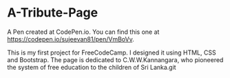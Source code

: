 # A-Tribute-Page

A Pen created at CodePen.io. You can find this one at https://codepen.io/sujeevan81/pen/VmBoVv.

This is my first project for FreeCodeCamp. I designed it using HTML, 
CSS and Bootstrap. The page is dedicated to C.W.W.Kannangara, who pioneered the system of free education to the children of Sri Lanka.git 